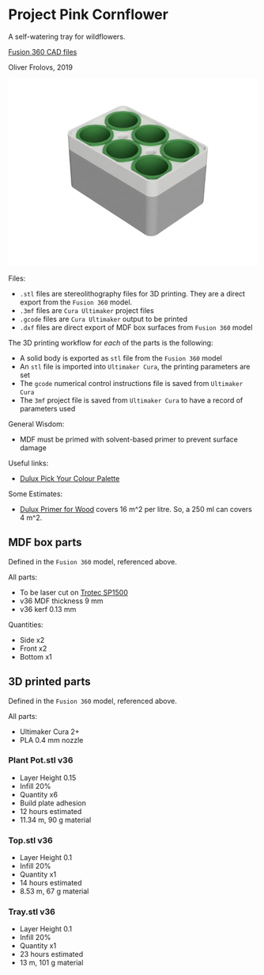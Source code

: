 # Project Pink Cornflower

A self-watering tray for wildflowers.

[Fusion 360 CAD files](https://a360.co/2TBmJan)

Oliver Frolovs, 2019

![Image of 3D Printed Flower Tray](tray.png)

Files:

* `.stl` files are stereolithography files for 3D printing. They are a direct export from the `Fusion 360` model.
* `.3mf` files are `Cura Ultimaker` project files
* `.gcode` files are `Cura Ultimaker` output to be printed
* `.dxf` files are direct export of MDF box surfaces from `Fusion 360` model

The 3D printing workflow for *each* of the parts is the following:

* A solid body is exported as `stl` file from the `Fusion 360` model
* An `stl` file is imported into `Ultimaker Cura`, the printing parameters are set
* The `gcode` numerical control instructions file is saved from `Ultimaker Cura`
* The `3mf` project file is saved from `Ultimaker Cura` to have a record of parameters used

General Wisdom:

* MDF must be primed with solvent-based primer to prevent surface damage

Useful links:

* [Dulux Pick Your Colour Palette](https://www.dulux.co.uk/en/colour-details/)

Some Estimates:

* [Dulux Primer for Wood](https://www.dulux.co.uk/en/products/primer-undercoat-wood) covers 16 m^2 per litre. So, a 250 ml can covers 4 m^2.

## MDF box parts

Defined in the `Fusion 360` model, referenced above.

All parts:
* To be laser cut on [Trotec SP1500](https://www.troteclaser.com/en-gb/trotec-laser-machines/laser-cutters-sp-series/)
* v36 MDF thickness 9 mm
* v36 kerf 0.13 mm

Quantities:
* Side x2
* Front x2
* Bottom x1

## 3D printed parts

Defined in the `Fusion 360` model, referenced above.

All parts:
* Ultimaker Cura 2+
* PLA 0.4 mm nozzle

### Plant Pot.stl v36
* Layer Height 0.15
* Infill 20%
* Quantity x6
* Build plate adhesion
* 12 hours estimated
* 11.34 m, 90 g material

### Top.stl v36
* Layer Height 0.1
* Infill 20%
* Quantity x1
* 14 hours estimated
* 8.53 m, 67 g material

### Tray.stl v36
* Layer Height 0.1
* Infill 20%
* Quantity x1
* 23 hours estimated
* 13 m, 101 g material
